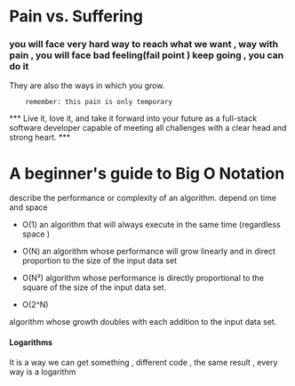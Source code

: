 # Pain vs. Suffering
### you will face very hard way to reach what we want , way with pain , you will face bad feeling(fail point ) keep going , you can do it 
        
They are also the ways in which you grow.

        remember: this pain is only temporary

***  Live it, love it, and take it forward into your future as a full-stack software developer capable of meeting all challenges with a clear head and strong heart. *** 

# A beginner's guide to Big O Notation
describe the performance or complexity of an algorithm. 
depend on time and space 
* O(1)
an algorithm that will always execute in the same time (regardless space )

* O(N)
an algorithm whose performance will grow linearly and in direct proportion to the size of the input data set

* O(N²)
algorithm whose performance is directly proportional to the square of the size of the input data set.

* O(2^N)

algorithm whose growth doubles with each addition to the input data set. 

#### Logarithms
It is a way we can get something , different code , the same result , every way is a logarithm